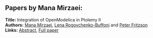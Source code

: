 <h2>Papers by Mana Mirzaei:</h2>
<p>
<b>Title:</b> Integration of OpenModelica in Ptolemy II<br />
<b>Authors:</b> <a href="../authors/author_212.html">Mana Mirzaei</a>, <a href="../authors/author_260.html">Lena Rogovchenko-Buffoni</a> and <a href="../authors/author_97.html">Peter Fritzson</a><br />
<b>Links:</b> <a href="../abstracts/abstract_133.pdf">Abstract</a>, <a href="../submissions/ECP140961247_MirzaeiRogovchenkobuffoniFritzson.pdf">Full paper</a>
</p>